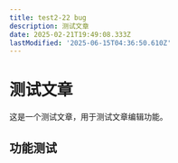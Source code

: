 ```yaml
---
title: test2-22 bug
description: 测试文章
date: 2025-02-21T19:49:08.333Z
lastModified: '2025-06-15T04:36:50.610Z'
---
```


# 测试文章

这是一个测试文章，用于测试文章编辑功能。

## 功能测试
 
